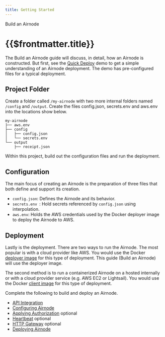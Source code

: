 ```yaml
---
title: Getting Started
---
```


<TitleSpan>Build an Airnode</TitleSpan>

# {{$frontmatter.title}}

<TocHeader />
<TOC class="table-of-contents" :include-level="[2,3]" />

The Build an Airnode guide will discuss, in detail, how an Airnode is
constructed. But first, see the [Quick Deploy](../../tutorial/README.md) demo to
get a simple understanding of an Airnode deployment. The demo has pre-configured
files for a typical deployment.

## Project Folder

Create a folder called `/my-airnode` with two more internal folders named
`/config` and `/output`. Create the files config.json, secrets.env and aws.env
into the locations show below.

```
my-airnode
├── aws.env
├── config
│   ├── config.json
│   └── secrets.env
└── output
    ├── receipt.json
```

Within this project, build out the configuration files and run the deployment.

## Configuration

The main focus of creating an Airnode is the preparation of three files that
both define and support its creation.

- `config.json`: Defines the Airnode and its behavior.
- `secrets.env `: Hold secrets referenced by `config.json` using interpolation.
- `aws.env`: Holds the AWS credentials used by the Docker deployer image to
  deploy the Airnode to AWS.

## Deployment

Lastly is the deployment. There are two ways to run the Airnode. The most
popular is with a cloud provider like AWS. You would use the Docker
[deployer image](../docker/../../docker/deployer-image.md) for this type of
deployment. This guide (Build an Airnode) will use the deployer image.

The second method is to run a containerized Airnode on a hosted internally or
with a cloud provider service (e.g. AWS EC2 or Lightsail). You would use the
Docker [client image](../../docker/client-image.md) for this type of deployment.

Complete the following to build and deploy an Airnode.

- [API Integration](api-integration.md)
- [Configuring Airnode](configuring-airnode.md)
- [Applying Authorization](./apply-auth.md) optional
- [Heartbeat](./heartbeat.md) optional
- [HTTP Gateway](./http-gateway.md) optional
- [Deploying Airnode](./deploying-airnode.md)
